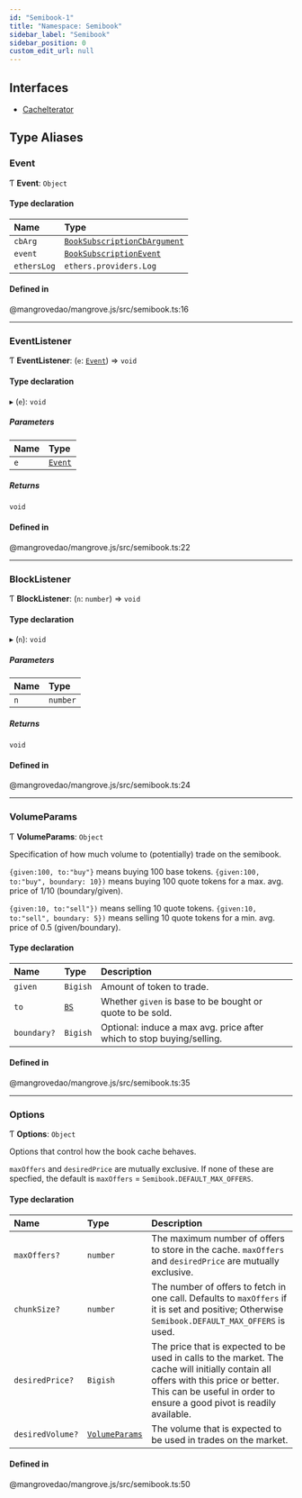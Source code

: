 ```yaml
---
id: "Semibook-1"
title: "Namespace: Semibook"
sidebar_label: "Semibook"
sidebar_position: 0
custom_edit_url: null
---
```


## Interfaces

- [CacheIterator](../interfaces/Semibook-1.CacheIterator.md)

## Type Aliases

### <a id="event" name="event"></a> Event

Ƭ **Event**: `Object`

#### Type declaration

| Name | Type |
| :------ | :------ |
| `cbArg` | [`BookSubscriptionCbArgument`](Market-1.md#booksubscriptioncbargument) |
| `event` | [`BookSubscriptionEvent`](Market-1.md#booksubscriptionevent) |
| `ethersLog` | `ethers.providers.Log` |

#### Defined in

@mangrovedao/mangrove.js/src/semibook.ts:16

___

### <a id="eventlistener" name="eventlistener"></a> EventListener

Ƭ **EventListener**: (`e`: [`Event`](Semibook-1.md#event)) => `void`

#### Type declaration

▸ (`e`): `void`

##### Parameters

| Name | Type |
| :------ | :------ |
| `e` | [`Event`](Semibook-1.md#event) |

##### Returns

`void`

#### Defined in

@mangrovedao/mangrove.js/src/semibook.ts:22

___

### <a id="blocklistener" name="blocklistener"></a> BlockListener

Ƭ **BlockListener**: (`n`: `number`) => `void`

#### Type declaration

▸ (`n`): `void`

##### Parameters

| Name | Type |
| :------ | :------ |
| `n` | `number` |

##### Returns

`void`

#### Defined in

@mangrovedao/mangrove.js/src/semibook.ts:24

___

### <a id="volumeparams" name="volumeparams"></a> VolumeParams

Ƭ **VolumeParams**: `Object`

Specification of how much volume to (potentially) trade on the semibook.

`{given:100, to:"buy"}` means buying 100 base tokens.
`{given:100, to:"buy", boundary: 10})` means buying 100 quote tokens for a max. avg. price of 1/10 (boundary/given).

`{given:10, to:"sell"})` means selling 10 quote tokens.
`{given:10, to:"sell", boundary: 5})` means selling 10 quote tokens for a min. avg. price of 0.5 (given/boundary).

#### Type declaration

| Name | Type | Description |
| :------ | :------ | :------ |
| `given` | `Bigish` | Amount of token to trade. |
| `to` | [`BS`](Market-1.md#bs) | Whether `given` is base to be bought or quote to be sold. |
| `boundary?` | `Bigish` | Optional: induce a max avg. price after which to stop buying/selling. |

#### Defined in

@mangrovedao/mangrove.js/src/semibook.ts:35

___

### <a id="options" name="options"></a> Options

Ƭ **Options**: `Object`

Options that control how the book cache behaves.

`maxOffers` and `desiredPrice` are mutually exclusive.
If none of these are specfied, the default is `maxOffers` = `Semibook.DEFAULT_MAX_OFFERS`.

#### Type declaration

| Name | Type | Description |
| :------ | :------ | :------ |
| `maxOffers?` | `number` | The maximum number of offers to store in the cache. `maxOffers` and `desiredPrice` are mutually exclusive. |
| `chunkSize?` | `number` | The number of offers to fetch in one call. Defaults to `maxOffers` if it is set and positive; Otherwise `Semibook.DEFAULT_MAX_OFFERS` is used. |
| `desiredPrice?` | `Bigish` | The price that is expected to be used in calls to the market. The cache will initially contain all offers with this price or better. This can be useful in order to ensure a good pivot is readily available. |
| `desiredVolume?` | [`VolumeParams`](Semibook-1.md#volumeparams) | The volume that is expected to be used in trades on the market. |

#### Defined in

@mangrovedao/mangrove.js/src/semibook.ts:50
